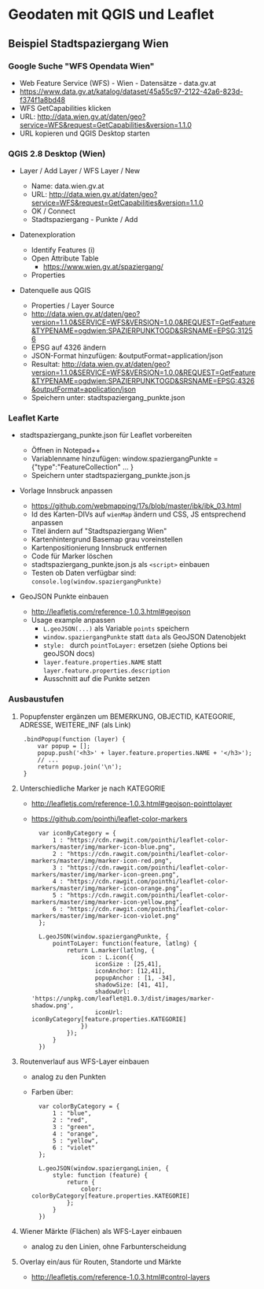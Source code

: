 # Geodaten mit QGIS und Leaflet
## Beispiel Stadtspaziergang Wien

### Google Suche "WFS Opendata Wien"

* Web Feature Service (WFS) - Wien - Datensätze - data.gv.at
* https://www.data.gv.at/katalog/dataset/45a55c97-2122-42a6-823d-f374f1a8bd48
* WFS GetCapabilities klicken
* URL: http://data.wien.gv.at/daten/geo?service=WFS&request=GetCapabilities&version=1.1.0
* URL kopieren und QGIS Desktop starten

### QGIS 2.8 Desktop (Wien)

* Layer / Add Layer / WFS Layer / New
    * Name: data.wien.gv.at
    * URL: http://data.wien.gv.at/daten/geo?service=WFS&request=GetCapabilities&version=1.1.0
    * OK / Connect
    * Stadtspaziergang - Punkte / Add

* Datenexploration
    * Identify Features (i)
    * Open Attribute Table
        * https://www.wien.gv.at/spaziergang/
    * Properties

* Datenquelle aus QGIS
    * Properties / Layer Source
    * http://data.wien.gv.at/daten/geo?version=1.1.0&SERVICE=WFS&VERSION=1.0.0&REQUEST=GetFeature&TYPENAME=ogdwien:SPAZIERPUNKTOGD&SRSNAME=EPSG:31256
    * EPSG auf 4326 ändern
    * JSON-Format hinzufügen: &outputFormat=application/json
    * Resultat: http://data.wien.gv.at/daten/geo?version=1.1.0&SERVICE=WFS&VERSION=1.0.0&REQUEST=GetFeature&TYPENAME=ogdwien:SPAZIERPUNKTOGD&SRSNAME=EPSG:4326&outputFormat=application/json
    * Speichern unter: stadtspaziergang_punkte.json

### Leaflet Karte

* stadtspaziergang_punkte.json für Leaflet vorbereiten
    * Öffnen in Notepad++
    * Variablenname hinzufügen: window.spaziergangPunkte = {"type":"FeatureCollection" ... }
    * Speichern unter stadtspaziergang_punkte.json.js

* Vorlage Innsbruck anpassen
    * https://github.com/webmapping/17s/blob/master/ibk/ibk_03.html
    * Id des Karten-DIVs auf `wienMap` ändern und CSS, JS entsprechend anpassen
    * Titel ändern auf "Stadtspaziergang Wien"
    * Kartenhintergrund Basemap grau voreinstellen
    * Kartenpositionierung Innsbruck entfernen
    * Code für Marker löschen
    * stadtspaziergang_punkte.json.js als `<script>` einbauen
    * Testen ob Daten verfügbar sind: `console.log(window.spaziergangPunkte)`

* GeoJSON Punkte einbauen
    * http://leafletjs.com/reference-1.0.3.html#geojson
    * Usage example anpassen
        * `L.geoJSON(...)` als Variable `points` speichern
        * `window.spaziergangPunkte` statt `data` als GeoJSON Datenobjekt
        * `style: ` durch `pointToLayer:` ersetzen (siehe Options bei geoJSON docs)
        * `layer.feature.properties.NAME` statt `layer.feature.properties.description`
        * Ausschnitt auf die Punkte setzen

### Ausbaustufen

1. Popupfenster ergänzen um BEMERKUNG, OBJECTID, KATEGORIE, ADRESSE, WEITERE_INF (als Link)

        .bindPopup(function (layer) {
            var popup = [];
            popup.push('<h3>' + layer.feature.properties.NAME + '</h3>');
            // ...
            return popup.join('\n');
        }

2. Unterschiedliche Marker je nach KATEGORIE
    * http://leafletjs.com/reference-1.0.3.html#geojson-pointtolayer
    * https://github.com/pointhi/leaflet-color-markers

            var iconByCategory = {
                1 : "https://cdn.rawgit.com/pointhi/leaflet-color-markers/master/img/marker-icon-blue.png",
                2 : "https://cdn.rawgit.com/pointhi/leaflet-color-markers/master/img/marker-icon-red.png",
                3 : "https://cdn.rawgit.com/pointhi/leaflet-color-markers/master/img/marker-icon-green.png",
                4 : "https://cdn.rawgit.com/pointhi/leaflet-color-markers/master/img/marker-icon-orange.png",
                5 : "https://cdn.rawgit.com/pointhi/leaflet-color-markers/master/img/marker-icon-yellow.png",
                6 : "https://cdn.rawgit.com/pointhi/leaflet-color-markers/master/img/marker-icon-violet.png"
            };

            L.geoJSON(window.spaziergangPunkte, {
                pointToLayer: function(feature, latlng) {
                    return L.marker(latlng, {
                        icon : L.icon({
                            iconSize : [25,41],
                            iconAnchor: [12,41],
                            popupAnchor : [1, -34],
                            shadowSize: [41, 41],
                            shadowUrl: 'https://unpkg.com/leaflet@1.0.3/dist/images/marker-shadow.png',
                            iconUrl: iconByCategory[feature.properties.KATEGORIE]
                        })
                    });
                }
            })

3. Routenverlauf aus WFS-Layer einbauen
    * analog zu den Punkten
    * Farben über:

            var colorByCategory = {
                1 : "blue",
                2 : "red",
                3 : "green",
                4 : "orange",
                5 : "yellow",
                6 : "violet"
            };

            L.geoJSON(window.spaziergangLinien, {
                style: function (feature) {
                    return {
                        color: colorByCategory[feature.properties.KATEGORIE]
                    };
                }
            })

4. Wiener Märkte (Flächen) als WFS-Layer einbauen
    * analog zu den Linien, ohne Farbunterscheidung

5. Overlay ein/aus für Routen, Standorte und Märkte
    * http://leafletjs.com/reference-1.0.3.html#control-layers

